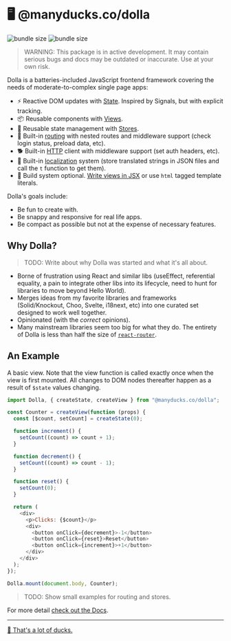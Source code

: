 # 🖥 @manyducks.co/dolla

![bundle size](https://img.shields.io/bundlephobia/min/@manyducks.co/dolla)
![bundle size](https://img.shields.io/bundlephobia/minzip/@manyducks.co/dolla)

> WARNING: This package is in active development. It may contain serious bugs and docs may be outdated or inaccurate. Use at your own risk.

Dolla is a batteries-included JavaScript frontend framework covering the needs of moderate-to-complex single page apps:

- ⚡ Reactive DOM updates with [State](./docs/state.md). Inspired by Signals, but with explicit tracking.
- 📦 Reusable components with [Views](./docs/views.md).
- 💾 Reusable state management with [Stores](./docs/stores.md).
- 🔀 Built-in [routing](./docs/router.md) with nested routes and middleware support (check login status, preload data, etc).
- 🐕 Built-in [HTTP](./docs/http.md) client with middleware support (set auth headers, etc).
- 📍 Built-in [localization](./docs/i18n.md) system (store translated strings in JSON files and call the `t` function to get them).
- 🍳 Build system optional. [Write views in JSX](./docs/setup.md) or use `html` tagged template literals.

Dolla's goals include:

- Be fun to create with.
- Be snappy and responsive for real life apps.
- Be compact as possible but not at the expense of necessary features.

## Why Dolla?

> TODO: Write about why Dolla was started and what it's all about.

- Borne of frustration using React and similar libs (useEffect, referential equality, a pain to integrate other libs into its lifecycle, need to hunt for libraries to move beyond Hello World).
- Merges ideas from my favorite libraries and frameworks (Solid/Knockout, Choo, Svelte, i18next, etc) into one curated set designed to work well together.
- Opinionated (with the _correct_ opinions).
- Many mainstream libraries seem too big for what they do. The entirety of Dolla is less than half the size of [`react-router`](https://bundlephobia.com/package/react-router@7.1.5).

## An Example

A basic view. Note that the view function is called exactly once when the view is first mounted. All changes to DOM nodes thereafter happen as a result of `$state` values changing.

```js
import Dolla, { createState, createView } from "@manyducks.co/dolla";

const Counter = createView(function (props) {
  const [$count, setCount] = createState(0);

  function increment() {
    setCount((count) => count + 1);
  }

  function decrement() {
    setCount((count) => count - 1);
  }

  function reset() {
    setCount(0);
  }

  return (
    <div>
      <p>Clicks: {$count}</p>
      <div>
        <button onClick={decrement}>-1</button>
        <button onClick={reset}>Reset</button>
        <button onClick={increment}>+1</button>
      </div>
    </div>
  );
});

Dolla.mount(document.body, Counter);
```

> TODO: Show small examples for routing and stores.

For more detail [check out the Docs](./docs/index.md).

---

[🦆 That's a lot of ducks.](https://www.manyducks.co)
